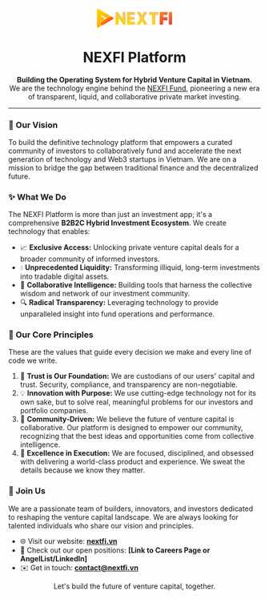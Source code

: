 <p align="center">
  <img src="./NEXTFI.png" alt="NEXFI Platform Logo" width="150"/>
</p>

<h1 align="center">NEXFI Platform</h1>

<p align="center">
  <strong>Building the Operating System for Hybrid Venture Capital in Vietnam.</strong>
  <br />
  We are the technology engine behind the <a href="https://nextfi.vn">NEXFI Fund</a>, pioneering a new era of transparent, liquid, and collaborative private market investing.
</p>

---

### 🚀 Our Vision

To build the definitive technology platform that empowers a curated community of investors to collaboratively fund and accelerate the next generation of technology and Web3 startups in Vietnam. We are on a mission to bridge the gap between traditional finance and the decentralized future.

### ✨ What We Do

The NEXFI Platform is more than just an investment app; it's a comprehensive **B2B2C Hybrid Investment Ecosystem**. We create technology that enables:

*   📈 **Exclusive Access:** Unlocking private venture capital deals for a broader community of informed investors.
*   💧 **Unprecedented Liquidity:** Transforming illiquid, long-term investments into tradable digital assets.
*   🤝 **Collaborative Intelligence:** Building tools that harness the collective wisdom and network of our investment community.
*   🔍 **Radical Transparency:** Leveraging technology to provide unparalleled insight into fund operations and performance.

### 🧭 Our Core Principles

These are the values that guide every decision we make and every line of code we write.

1.  🔐 **Trust is Our Foundation:** We are custodians of our users' capital and trust. Security, compliance, and transparency are non-negotiable.
2.  💡 **Innovation with Purpose:** We use cutting-edge technology not for its own sake, but to solve real, meaningful problems for our investors and portfolio companies.
3.  👥 **Community-Driven:** We believe the future of venture capital is collaborative. Our platform is designed to empower our community, recognizing that the best ideas and opportunities come from collective intelligence.
4.  🎯 **Excellence in Execution:** We are focused, disciplined, and obsessed with delivering a world-class product and experience. We sweat the details because we know they matter.

### 🌱 Join Us

We are a passionate team of builders, innovators, and investors dedicated to reshaping the venture capital landscape. We are always looking for talented individuals who share our vision and principles.

*   🌐 Visit our website: **[nextfi.vn](https://nextfi.vn)**
*   💼 Check out our open positions: **[Link to Careers Page or AngelList/LinkedIn]**
*   ✉️ Get in touch: **contact@nextfi.vn**

<p align="center">
  Let's build the future of venture capital, together.
</p>

